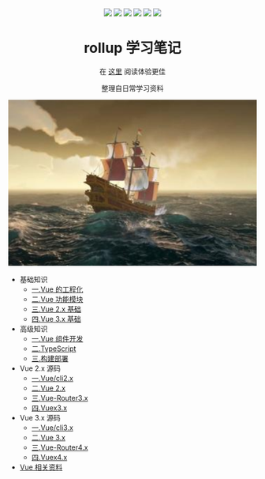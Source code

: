 <div align="center">
  <br />

  <p align="center">
    <a><img src="https://img.shields.io/github/last-commit/zhoubichuan/web-react.svg"/></a>
    <a><img src="https://img.shields.io/badge/code_style-standard-brightgreen.svg"/></a>
    <a><img src="https://img.shields.io/github/issues/zhoubichuan/web-react.svg"/></a>
    <a><img src="https://img.shields.io/github/forks/zhoubichuan/web-react.svg"/></a>
    <a><img src="https://img.shields.io/github/stars/zhoubichuan/web-react.svg"/></a>
    <a><img src="https://img.shields.io/maintenance/yes/2020.svg"/></a>
  </p>

  <h1>rollup 学习笔记</h1>
  <p>在 <a href="https://zhoubichuan.github.io/web-rollup/">这里</a> 阅读体验更佳</p>
  <p>整理自日常学习资料</p>

</div>

![一.Vue 的工程化](./src/.vuepress/public/home.png)

- 基础知识
  - [一.Vue 的工程化](./base/engine/1.index.html)
  - [二.Vue 功能模块](./base/project/1.index.html)
  - [三.Vue 2.x 基础](./base/vue2.x/1.index.html)
  - [四.Vue 3.x 基础](./base/vue3.x/1.index.html)
- 高级知识
  - [一.Vue 组件开发](./senior/component/1.index.html)
  - [二.TypeScript](./senior/typescript/1.index.html)
  - [三.构建部署](./senior/deploy/1.index.html)
- Vue 2.x 源码
  - [一.Vue/cli2.x](./source/vue-cli2.x/1.index.html)
  - [二.Vue 2.x](./source/vue2.x/1.index.html)
  - [三.Vue-Router3.x](./source/vue-router3.x/1.index.html)
  - [四.Vuex3.x](./source/vuex3.x/1.index.html)
- Vue 3.x 源码
  - [一.Vue/cli3.x](./source/vue-cli3.x/1.index.html)
  - [二.Vue 3.x](./source/vue3.x/1.index.html)
  - [三.Vue-Router4.x](./source/vue-router4.x/1.index.html)
  - [四.Vuex4.x](./source/vuex4.x/1.index.html)
- [Vue 相关资料](./source/vuex4.x/1.index.html)
